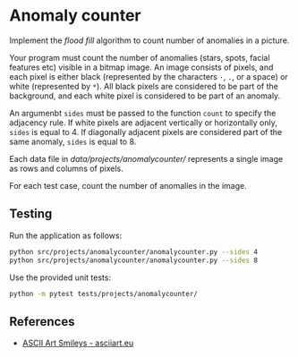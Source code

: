 # Anomaly counter

Implement the *flood fill* algorithm to count number of anomalies in a picture.

Your program must count the number of anomalies (stars, spots, facial features etc) visible in a bitmap image.
An image consists of pixels, and each pixel is either black (represented by the characters `·`, `.`, or a space) or white (represented by `*`).
All black pixels are considered to be part of the background, and each white pixel is considered to be part of an anomaly.

An argumenbt `sides` must be passed to the function `count` to specify the adjacency rule.
If white pixels are adjacent vertically or horizontally only, `sides` is equal to 4.
If diagonally adjacent pixels are considered part of the same anomaly, `sides` is equal to 8.

Each data file in *data/projects/anomalycounter/* represents a single image as rows and columns of pixels.

For each test case, count the number of anomalies in the image.

## Testing

Run the application as follows:

```bash
python src/projects/anomalycounter/anomalycounter.py --sides 4
python src/projects/anomalycounter/anomalycounter.py --sides 8
```

Use the provided unit tests:

```bash
python -m pytest tests/projects/anomalycounter/
```

## References

- [ASCII Art Smileys - asciiart.eu](https://www.asciiart.eu/computers/smileys)
